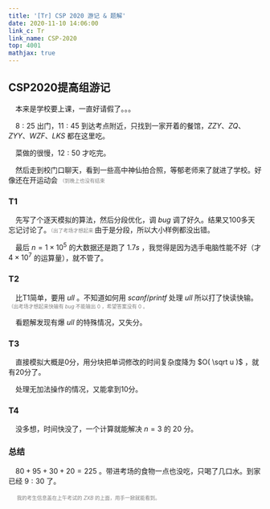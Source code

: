 ```yaml
---
title: '[Tr] CSP 2020 游记 & 题解'
date: 2020-11-10 14:06:00
link_c: Tr
link_name: CSP-2020
top: 4001
mathjax: true
---
```


## CSP2020提高组游记

&#8195;本来是学校要上课，一直好请假了。。。

&#8195;$8:25$ 出门，$11:45$ 到达考点附近，只找到一家开着的餐馆，$ZZY、ZQ、ZYY、WZF、LKS$ 都在这里吃。

&#8195;菜做的很慢，$12:50$ 才吃完。

&#8195;然后走到校门口聊天，看到一些高中神仙拍合照，等郁老师来了就进了学校。好像还在开运动会 <font size=1 color=grey>（到晚上也没有结束 </font>

### T1

&#8195;先写了个逐天模拟的算法，然后分段优化，调 $bug$ 调了好久。结果又100多天忘记讨论了。<font size=1 color=grey>（出了考场才想起来 </font> 由于是分段，所以大小样例都没出错。

&#8195;最后 $n=1 \times 10^5$ 的大数据还是跑了 $1.7s$ ，我觉得是因为选手电脑性能不好（才 $4 \times 10^7$ 的运算量），就不管了。

### T2

&#8195;比T1简单，要用 $ull$ 。不知道如何用 $scanf/printf$ 处理 $ull$ 所以打了快读快输。<font size=1 color=grey> （出考场才想起来快输有 $bug$ 不能输出 $0$ ，希望答案没有 $0$ 。 </font>

&#8195;看题解发现有爆 $ull$ 的特殊情况，又失分。

### T3

&#8195;直接模拟大概是0分，用分块把单词修改的时间复杂度降为 $O( \sqrt u )$ ，就有20分了。

&#8195;处理无加法操作的情况，又能拿到10分。

### T4

&#8195;没多想，时间快没了，一个计算就能解决 $n=3$ 的 $20$ 分。

### 总结

&#8195;$80+95+30+20=225$ 。带进考场的食物一点也没吃，只喝了几口水。到家已经 $9:30$ 了。

&#8195;<font size=1 color=grey> 我的考生信息盖在上午考试的 $ZXB$ 的上面，用手一掀就能看到。